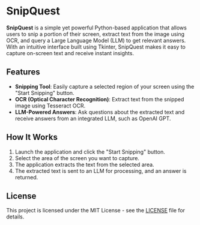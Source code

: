 # SnipQuest

**SnipQuest** is a simple yet powerful Python-based application that allows users to snip a portion of their screen, extract text from the image using OCR, and query a Large Language Model (LLM) to get relevant answers. With an intuitive interface built using Tkinter, SnipQuest makes it easy to capture on-screen text and receive instant insights.

## Features
- **Snipping Tool**: Easily capture a selected region of your screen using the "Start Snipping" button.
- **OCR (Optical Character Recognition)**: Extract text from the snipped image using Tesseract OCR.
- **LLM-Powered Answers**: Ask questions about the extracted text and receive answers from an integrated LLM, such as OpenAI GPT.

## How It Works
1. Launch the application and click the "Start Snipping" button.
2. Select the area of the screen you want to capture.
3. The application extracts the text from the selected area.
4. The extracted text is sent to an LLM for processing, and an answer is returned.

## License
This project is licensed under the MIT License - see the [LICENSE](LICENSE) file for details.
